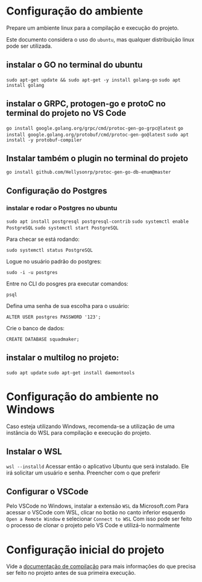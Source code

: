 # Configuração do ambiente

Prepare um ambiente linux para a compilação e execução do projeto.

Este documento considera o uso do `ubuntu`, mas qualquer distribuição linux pode ser utilizada.

## instalar o GO no terminal do ubuntu

`sudo apt-get update && sudo apt-get -y install golang-go`
`sudo apt install golang`

## instalar o GRPC, protogen-go e protoC no terminal do projeto no VS Code

`go install google.golang.org/grpc/cmd/protoc-gen-go-grpc@latest`
`go install google.golang.org/protobuf/cmd/protoc-gen-go@latest`
`sudo apt install -y protobuf-compiler`

## Instalar também o plugin no terminal do projeto

`go install github.com/Hellysonrp/protoc-gen-go-db-enum@master`

## Configuração do Postgres

###  instalar e rodar o Postgres no ubuntu

`sudo apt install postgresql postgresql-contrib`
`sudo systemctl enable PostgreSQL`
`sudo systemctl start PostgreSQL`

Para checar se está rodando:

`sudo systemctl status PostgreSQL`

Logue no usuário padrão do postgres:

`sudo -i -u postgres`

Entre no CLI do posgres pra executar comandos:

`psql`

Defina uma senha de sua escolha para o usuário:

`ALTER USER postgres PASSWORD '123';`

Crie o banco de dados:

`CREATE DATABASE squadmaker;`

## instalar o multilog no projeto:

`sudo apt update`
`sudo apt-get install daemontools`

# Configuração do ambiente no Windows

Caso esteja utilizando Windows, recomenda-se a utilização de uma instância do WSL para compilação e execução do projeto.

## Instalar o WSL

`wsl --installd`
Acessar então o aplicativo Ubuntu que será instalado. Ele irá solicitar um usuário e senha. Preencher com o que preferir

## Configurar o VSCode

Pelo VSCode no Windows, instalar a extensão `WSL` da Microsoft.com
Para acessar o VSCode com WSL, clicar no botão no canto inferior esquerdo `Open a Remote Window` e selecionar `Connect to WSL`
Com isso pode ser feito o processo de clonar o projeto pelo VS Code e utilizá-lo normalmente

# Configuração inicial do projeto

Vide a [documentação de compilação](docs/build.md) para mais informações do que precisa ser feito no projeto antes de sua primeira execução.

